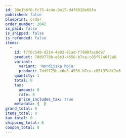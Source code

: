 ```yaml
---
id: 98e1b6f0-fc75-4c4e-9a15-d4f6028e66fa
published: false
blueprint: order
order_number: 2042
is_paid: false
is_shipped: false
is_refunded: false
items:
  -
    id: f7f6c540-d214-4e02-81ad-f7990fac0d97
    product: 7dd9779b-e6e3-4556-b7ca-c05f97a6f2a6
    variant:
      variant: 'Nordijska hoja'
      product: 7dd9779b-e6e3-4556-b7ca-c05f97a6f2a6
    quantity: 1
    total: 0
    tax:
      amount: 0
      rate: 0
      price_includes_tax: true
    metadata: {  }
grand_total: 0
items_total: 0
tax_total: 0
shipping_total: 0
coupon_total: 0
---
```

